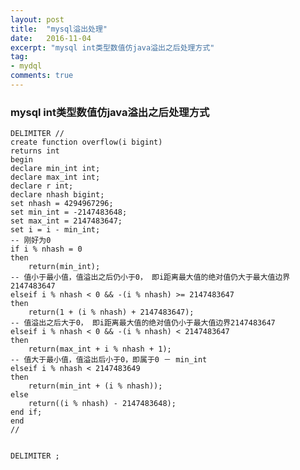 ```yaml
---
layout: post
title:  "mysql溢出处理"
date:   2016-11-04
excerpt: "mysql int类型数值仿java溢出之后处理方式"
tag:
- mydql
comments: true
---
```


### mysql int类型数值仿java溢出之后处理方式

	DELIMITER //
	create function overflow(i bigint)
	returns int
	begin
	declare min_int int;
	declare max_int int;
	declare r int;
	declare nhash bigint;
	set nhash = 4294967296;
	set min_int = -2147483648;
	set max_int = 2147483647;
	set i = i - min_int;
	-- 刚好为0
	if i % nhash = 0
	then
		return(min_int);
	-- 值小于最小值，值溢出之后仍小于0， 即i距离最大值的绝对值仍大于最大值边界2147483647
	elseif i % nhash < 0 && -(i % nhash) >= 2147483647
	then
		return(1 + (i % nhash) + 2147483647);
	-- 值溢出之后大于0， 即i距离最大值的绝对值仍小于最大值边界2147483647
	elseif i % nhash < 0 && -(i % nhash) < 2147483647
	then
		return(max_int + i % nhash + 1);
	-- 值大于最小值，值溢出后小于0，即属于0 － min_int
	elseif i % nhash < 2147483649
	then
		return(min_int + (i % nhash));
	else
		return((i % nhash) - 2147483648);
	end if;
	end
	//


	DELIMITER ;
